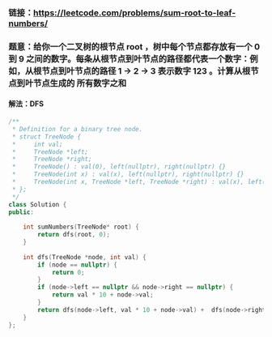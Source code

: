 ### 链接：https://leetcode.com/problems/sum-root-to-leaf-numbers/

### 题意：给你一个二叉树的根节点 root ，树中每个节点都存放有一个 0 到 9 之间的数字。每条从根节点到叶节点的路径都代表一个数字：例如，从根节点到叶节点的路径 1 -> 2 -> 3 表示数字 123 。计算从根节点到叶节点生成的 所有数字之和 

#### 解法：DFS

```c++
/**
 * Definition for a binary tree node.
 * struct TreeNode {
 *     int val;
 *     TreeNode *left;
 *     TreeNode *right;
 *     TreeNode() : val(0), left(nullptr), right(nullptr) {}
 *     TreeNode(int x) : val(x), left(nullptr), right(nullptr) {}
 *     TreeNode(int x, TreeNode *left, TreeNode *right) : val(x), left(left), right(right) {}
 * };
 */
class Solution {
public:
    
    int sumNumbers(TreeNode* root) {        
        return dfs(root, 0);        
    }
    
    int dfs(TreeNode *node, int val) {
        if (node == nullptr) {
            return 0;
        }
        if (node->left == nullptr && node->right == nullptr) {
            return val * 10 + node->val;
        }
        return dfs(node->left, val * 10 + node->val) +  dfs(node->right, val * 10 + node->val);          
    }
};
```

